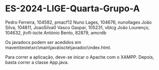 # ES-2024-LIGE-Quarta-Grupo-A
Pedro Ferreira, 104582, pmacf12
Nuno Lages, 104676, nunollages
João Silva, 104811, JoaoSilva0
Vasco Gaspar, 105231, vblcg
João Lourenço, 104632, jtvfl-iscte
António Bento, 82879, amcrdb

Os javadocs podem ser acedidos em maven\teste\src\main\java\iscte\javadoc\index.html.

Para correr a aplicação, deve-se inicar o Apache com o XAMPP. Depois, basta correr a classe App.java.